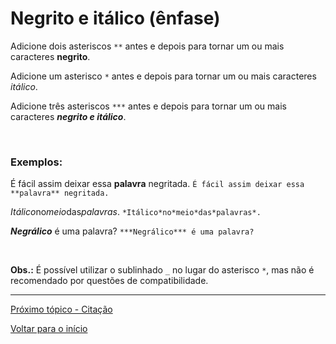 # Negrito e itálico (ênfase)
  
Adicione dois asteriscos `**` antes e depois para tornar um ou mais caracteres **negrito**.  
  
Adicione um asterisco `*` antes e depois para tornar um ou mais caracteres *itálico*.

Adicione três asteriscos `***` antes e depois para tornar um ou mais caracteres ***negrito e itálico***.
  
<br>
  
### Exemplos:  
  
É fácil assim deixar essa **palavra** negritada. `É fácil assim deixar essa **palavra** negritada.`  
  
*Itálico*no*meio*das*palavras*. `*Itálico*no*meio*das*palavras*.`  
  
***Negrálico*** é uma palavra? `***Negrálico*** é uma palavra?`  
  
<br>

**Obs.:** É possível utilizar o sublinhado `_` no lugar do asterisco `*`, mas não é recomendado por questões de compatibilidade.
  
---
  
[Próximo tópico - Citação](citação.md)  
  
[Voltar para o início](../README.md)  
